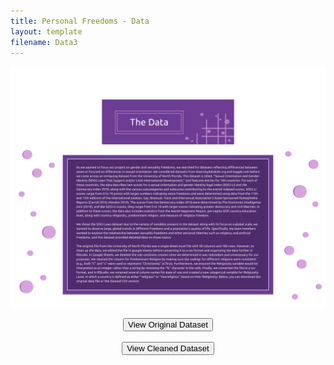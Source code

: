```yaml
---
title: Personal Freedoms - Data
layout: template
filename: Data3
--- 
```

![Data Page](4bData2.png)




<div align="center"><a href="https://docs.google.com/spreadsheets/d/11KtGxFg9-U69w8sbpMir1dNKCYwOoXM9/edit?usp=sharing&ouid=102425609834752712251&rtpof=true&sd=true"><button class="btn btn-primary btn-lg">View Original Dataset</button></a>
  <br><br>
  <a href="https://drive.google.com/file/d/1k8NRbas2vIyCx9Wwnz8BoD4XspW97Jyb/view?usp=sharing"><button class="btn btn-primary btn-lg">View Cleaned Dataset</button></a></div>
